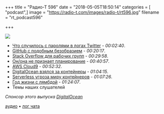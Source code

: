 +++
title = "Радио-Т 596"
date = "2018-05-05T18:50:14"
categories = [ "podcast",]
image = "https://radio-t.com/images/radio-t/rt596.jpg"
filename = "rt_podcast596"

+++

![](https://radio-t.com/images/radio-t/rt596.jpg)

- [Что случилось с паролями в логах Twitter](https://blog.twitter.com/official/en_us/topics/company/2018/keeping-your-account-secure.html) - *00:02:40*.
- [GitHub с подобным безобразием](https://www.zdnet.com/article/github-says-bug-exposed-account-passwords/) - *00:20:17*.
- [Stack Overflow для рабочих групп](https://sdtimes.com/webdev/stack-overflow-introduces-new-platform-for-development-teams/) - *00:29:58*.
- [Он/она не признает планирование](https://medium.com/@krisgage/fuck-your-planning-2bff06019a5) - *00:40:57*.
- [AWS Cloud9](https://aws.amazon.com/cloud9/details/) - *00:52:32*.
- [DigitalOcean взялся за контейнеры](https://thenextweb.com/dd/2018/05/03/digitalocean-is-getting-into-container-hosting/) - *01:04:15*.
- [Serverless угроза миру контейнеров](https://www.techrepublic.com/article/why-serverless-computing-is-one-of-the-biggest-threats-to-containers/) - *01:07:26*.
- [Год жизни с лямбдой](https://hackernoon.com/lessons-learned-a-year-of-going-fully-serverless-in-production-3d7e0d72213f?gi=b38bef41fa3f) - *01:24:07*.
- Темы наших слушателей

*Спонсор этого выпуска [DigitalOcean](https://do.co/radiot)*


[аудио](https://cdn.radio-t.com/rt_podcast596.mp3) • [лог чата](http://chat.radio-t.com/logs/radio-t-596.html)
<audio src="https://cdn.radio-t.com/rt_podcast596.mp3" preload="none"></audio>
